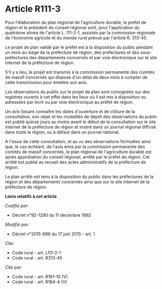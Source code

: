 # Article R111-3

Pour l'élaboration du plan régional de l'agriculture durable, le préfet de région et le président du conseil régional sont,
pour l'application du quatrième alinéa de l'article L. 111-2-1, assistés par la commission régionale de l'économie agricole
et du monde rural prévue par l'article R. 313-45. 

Le projet de plan validé par le préfet est à la disposition du public pendant un mois au siège de la préfecture de région,
des préfectures et des sous-préfectures des départements concernés et par voie électronique sur le site internet de la
préfecture de région. 

S'il y a lieu, le projet est transmis à la commission permanente des comités de massif concernés qui dispose d'un délai de
deux mois à compter de cette transmission pour émettre son avis. 

Les observations du public sur le projet de plan sont consignées sur des registres ouverts à cet effet dans les lieux où il
est mis à disposition ou adressées par écrit ou par voie électronique au préfet de région. 

Un avis faisant connaître les dates d'ouverture et de clôture de la consultation, son objet et les modalités de dépôt des
observations du public est publié quinze jours au moins avant le début de la consultation sur le site internet de la
préfecture de région et inséré dans un journal régional diffusé dans toute la région, ou à défaut dans un journal national. 

A l'issue de cette consultation, et au vu des observations formulées ainsi que, le cas échéant, de l'avis émis par la
commission permanente des comités de massif concernés, le plan régional de l'agriculture durable est après approbation du
conseil régional, arrêté par le préfet de région. Cet arrêté est publié au recueil des actes administratifs de la préfecture
de région. 

Le plan arrêté est tenu à la disposition du public dans les préfectures de la région et des départements concernés ainsi que
sur le site internet de la préfecture de région.

**Liens relatifs à cet article**

_Codifié par_:

  - Décret n°92-1290 du 11 décembre 1992

_Modifié par_:

  - Décret n°2015-686 du 17 juin 2015 - art. 1

_Cite_:

  - Code rural - art. L111-2-1
  - Code rural - art. R313-45

_Cité par_:

  - Code rural - art. R181-10 (V)
  - Code rural - art. R184-4 (V)
